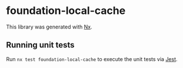 # foundation-local-cache

This library was generated with [Nx](https://nx.dev).

## Running unit tests

Run `nx test foundation-local-cache` to execute the unit tests via [Jest](https://jestjs.io).
